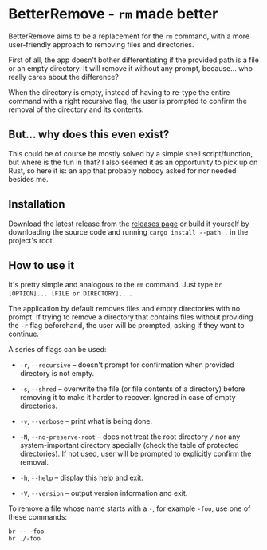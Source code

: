 # BetterRemove - `rm` made better
BetterRemove aims to be a replacement for the `rm` command, with a more user-friendly approach to
removing files and directories.

First of all, the app doesn't bother differentiating if the provided path is a file or an empty directory.
It will remove it without any prompt, because... who really cares about the difference?

When the directory is empty, instead of having to re-type the entire command with a right recursive flag,
the user is prompted to confirm the removal of the directory and its contents.

## But... why does this even exist?
This could be of course be mostly solved by a simple shell script/function, but where is the fun in that?
I also seemed it as an opportunity to pick up on Rust, so here it is: an app that probably nobody asked for
nor needed besides me.

## Installation
Download the latest release from the [releases page](https://github.com/Nidrax/BetterRemove/releases) or
build it yourself by downloading the source code and running `cargo install --path .` in the project's root.

## How to use it
It's pretty simple and analogous to the `rm` command.
Just type `br [OPTION]... [FILE or DIRECTORY]...`.

The application by default removes files and empty directories with no prompt. 
If trying to remove a directory that contains files without providing the `-r` flag beforehand,
the user will be prompted, asking if they want to continue.

A series of flags can be used:

* `-r`, `--recursive` – doesn't prompt for confirmation when provided directory is not empty.
* `-s`, `--shred` – overwrite the file (or file contents of a directory) before removing it to make it
  harder to recover. Ignored in case of empty directories.
* `-v`, `--verbose` – print what is being done.

* `-N`, `--no-preserve-root` – does not treat the root directory `/` nor any system-important directory
  specially (check the table of protected directories). If not used, user will be prompted to explicitly
  confirm the removal.

* `-h`, `--help` – display this help and exit.
* `-V`, `--version` – output version information and exit.


To remove a file whose name starts with a `-`, for example
`-foo`, use one of these commands:

    br -- -foo
    br ./-foo

